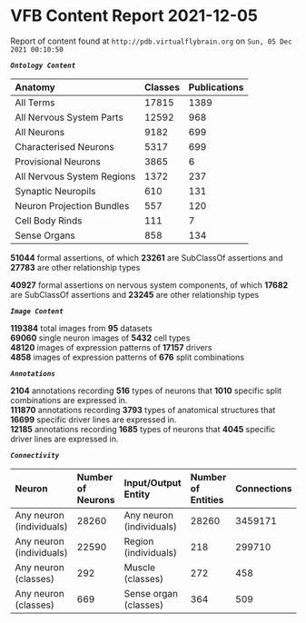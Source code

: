 
VFB Content Report 2021-12-05
=============================


Report of content found at ``http://pdb.virtualflybrain.org`` on ``Sun, 05 Dec 2021 00:10:50``  
  
***``Ontology Content``***  

|Anatomy|Classes|Publications|
| :--- | :--- | :--- |
|All Terms|17815|1389|
|All Nervous System Parts|12592|968|
|All Neurons|9182|699|
|Characterised Neurons|5317|699|
|Provisional Neurons|3865|6|
|All Nervous System Regions|1372|237|
|Synaptic Neuropils|610|131|
|Neuron Projection Bundles|557|120|
|Cell Body Rinds|111|7|
|Sense Organs|858|134|
  
  
**51044** formal assertions, of which **23261** are SubClassOf assertions and **27783** are other relationship types  
  
**40927** formal assertions on nervous system components, of which **17682** are SubClassOf assertions and **23245** are
 other relationship types  
  
***``Image Content``***  
  
**119384** total images from **95** datasets  
**69060** single neuron images of **5432** cell types  
**48120** images of expression patterns of **17157** drivers  
**4858** images of expression patterns of **676** split combinations  
  
***``Annotations``***  
  
**2104** annotations recording **516** types of neurons that **1010** specific split combinations are expressed in.  
**111870** annotations recording **3793** types of anatomical structures that **16699** specific driver lines are 
expressed in.  
**12185** annotations recording **1685** types of neurons that **4045** specific driver lines are expressed in.  
  
***``Connectivity``***  

|Neuron|Number of Neurons|Input/Output Entity|Number of Entities|Connections|
| :--- | :--- | :--- | :--- | :--- |
|Any neuron (individuals)|28260|Any neuron (individuals)|28260|3459171|
|Any neuron (individuals)|22590|Region (individuals)|218|299710|
|Any neuron (classes)|292|Muscle (classes)|272|458|
|Any neuron (classes)|669|Sense organ (classes)|364|509|
  
